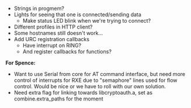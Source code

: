 - Strings in progmem?
- Lights for seeing that one is connected/sending data 
    - Make status LED blink when we're trying to connect?
- Different profiles in HTTP client? 
- Some hostnames still doesn't work...
- Add URC registration callbacks
    - Have interrupt on RING?
    - And register callbacks for functions?

**For Spence:**
- Want to use Serial from core for AT command interface, but need more control of interrupts for RXE due to "semaphore" lines used for flow control. Would be nice or we have to roll with our own solution.
- Need extra flag for linking towards libcryptoauth.a, set as combine.extra_paths for the moment
